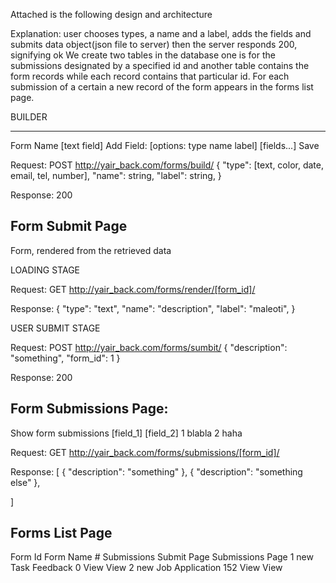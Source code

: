 
Attached is the following design and architecture


Explanation: user chooses types, a name and a label, adds the fields and submits data object(json file to server)
then the server responds 200, signifying ok
We create two tables in the database one is for the submissions designated by a specified id and another table contains the form records while each record contains that particular id.
For each submission of a certain a new record of the form appears in the forms list page.

BUILDER


--------------

Form Name [text field]
Add Field:	[options: type name label]
[fields...]
Save

Request:
POST http://yair_back.com/forms/build/
{
	"type": [text, color, date, email, tel, number],
	"name": string,
	"label": string,
}

Response: 200




Form Submit Page
-------------------------

Form, rendered from the retrieved data

LOADING STAGE

Request:
GET http://yair_back.com/forms/render/[form_id]/

Response:
{
	"type": "text",
	"name": "description",
	"label": "maleoti",
}

USER SUBMIT STAGE

Request:
POST http://yair_back.com/forms/sumbit/
{
	"description": "something",
	"form_id": 1
}

Response: 200






Form Submissions Page:
---------------------------------
Show form submissions
	[field_1]	[field_2]
1	blabla
2	haha

Request:
GET http://yair_back.com/forms/submissions/[form_id]/

Response:
[
	{
		"description": "something"
	},
	{
		"description": "something else"
	},

]


Forms List Page
----------------------
Form Id 	Form Name 	# Submissions 	Submit Page 	Submissions Page
1 new      	Task Feedback   	0             		View  	View
2 new      	Job Application 	152           	View  	View



